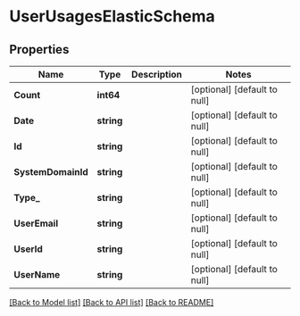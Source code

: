 # UserUsagesElasticSchema

## Properties
Name | Type | Description | Notes
------------ | ------------- | ------------- | -------------
**Count** | **int64** |  | [optional] [default to null]
**Date** | **string** |  | [optional] [default to null]
**Id** | **string** |  | [optional] [default to null]
**SystemDomainId** | **string** |  | [optional] [default to null]
**Type_** | **string** |  | [optional] [default to null]
**UserEmail** | **string** |  | [optional] [default to null]
**UserId** | **string** |  | [optional] [default to null]
**UserName** | **string** |  | [optional] [default to null]

[[Back to Model list]](../README.md#documentation-for-models) [[Back to API list]](../README.md#documentation-for-api-endpoints) [[Back to README]](../README.md)


